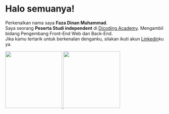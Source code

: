 # Halo semuanya!
Perkenalkan nama saya **Faza Dinan Muhammad**.\
Saya seorang **Peserta Studi independent** di [Dicoding Academy](https://www.dicoding.com/). Mengambil bidang Pengembang Front-End Web dan Back-End.\
Jika kamu tertarik untuk berkenalan denganku, silakan ikuti akun [Linkedin](www.linkedin.com/in/fazadinanm)ku ya.

<p align="left">
<a href="https://github.com/fazadinanm">
  <img height="180em" src="https://github-readme-stats-eight-theta.vercel.app/api?username=fazadinanm&show_icons=true&theme=algolia&include_all_commits=true&count_private=true"/>
  <img height="180em" src="https://github-readme-stats-eight-theta.vercel.app/api/top-langs/?username=gilangadhan&layout=compact&langs_count=8&theme=algolia"/>
</a>
</p>

